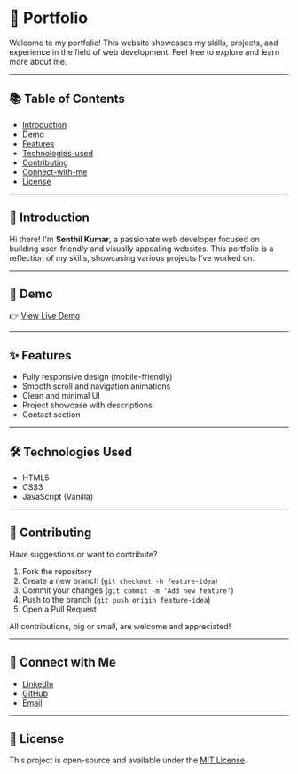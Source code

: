 # 💼 Portfolio

Welcome to my portfolio! This website showcases my skills, projects, and experience in the field of web development. Feel free to explore and learn more about me.

---

## 📚 Table of Contents

- [Introduction](#introduction)
- [Demo](#demo)
- [Features](#features)
- [Technologies-used](#technologies-used)
- [Contributing](#contributing)
- [Connect-with-me](#connect-with-me)
- [License](#license)

---

## 👋 Introduction

Hi there! I'm **Senthil Kumar**, a passionate web developer focused on building user-friendly and visually appealing websites. This portfolio is a reflection of my skills, showcasing various projects I've worked on.

---

## 🔗 Demo

👉 [View Live Demo](https://classy-x.github.io/Portfolio/)

---

## ✨ Features

- Fully responsive design (mobile-friendly)
- Smooth scroll and navigation animations
- Clean and minimal UI
- Project showcase with descriptions
- Contact section

---

## 🛠️ Technologies Used

- HTML5  
- CSS3  
- JavaScript (Vanilla)

---

## 🤝 Contributing

Have suggestions or want to contribute?

1. Fork the repository  
2. Create a new branch (`git checkout -b feature-idea`)  
3. Commit your changes (`git commit -m 'Add new feature'`)  
4. Push to the branch (`git push origin feature-idea`)  
5. Open a Pull Request  

All contributions, big or small, are welcome and appreciated!

---

## 🔗 Connect with Me

- [LinkedIn](https://www.linkedin.com/in/your-profile)  
- [GitHub](https://github.com/classy-x)  
- [Email](mailto:your.email@example.com)

---

## 📄 License

This project is open-source and available under the [MIT License](LICENSE).
